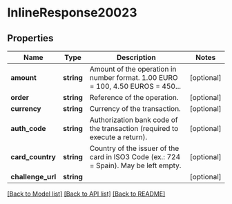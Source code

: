 # InlineResponse20023

## Properties
Name | Type | Description | Notes
------------ | ------------- | ------------- | -------------
**amount** | **string** | Amount of the operation in number format. 1.00 EURO &#x3D; 100, 4.50 EUROS &#x3D; 450... | [optional] 
**order** | **string** | Reference of the operation. | [optional] 
**currency** | **string** | Currency of the transaction. | [optional] 
**auth_code** | **string** | Authorization bank code of the transaction (required to execute a return). | [optional] 
**card_country** | **string** | Country of the issuer of the card in ISO3 Code (ex.: 724 &#x3D; Spain). May be left empty. | [optional] 
**challenge_url** | **string** |  | [optional] 

[[Back to Model list]](../../README.md#documentation-for-models) [[Back to API list]](../../README.md#documentation-for-api-endpoints) [[Back to README]](../../README.md)

